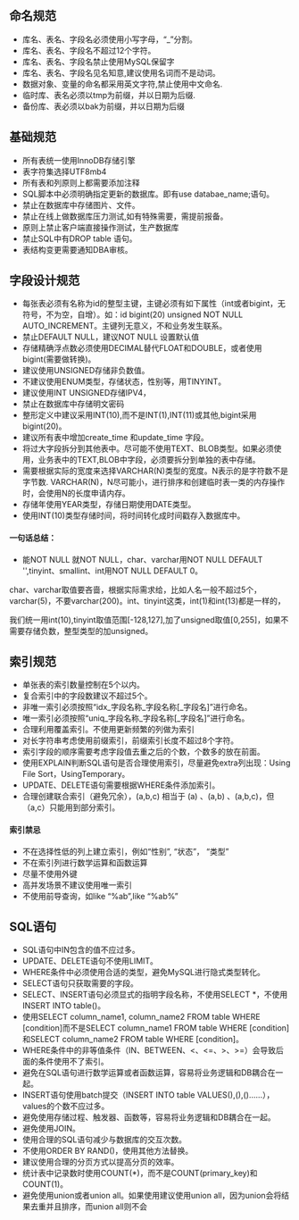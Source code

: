 ## 命名规范

- 库名、表名、字段名必须使用小写字母，“_”分割。
- 库名、表名、字段名不超过12个字符。
- 库名、表名、字段名禁止使用MySQL保留字
- 库名、表名、字段名见名知意,建议使用名词而不是动词。
- 数据对象、变量的命名都采用英文字符,禁止使用中文命名.
- 临时库、表名必须以tmp为前缀，并以日期为后缀.
- 备份库、表必须以bak为前缀，并以日期为后缀

## 基础规范

- 所有表统一使用InnoDB存储引擎
- 表字符集选择UTF8mb4
- 所有表和列原则上都需要添加注释
- SQL脚本中必须明确指定更新的数据库。即有use databae_name;语句。
- 禁止在数据库中存储图片、文件。
- 禁止在线上做数据库压力测试,如有特殊需要，需提前报备。
- 原则上禁止客户端直接操作测试，生产数据库
- 禁止SQL中有DROP table 语句。
- 表结构变更需要通知DBA审核。

## 字段设计规范

- 每张表必须有名称为id的整型主键，主键必须有如下属性（int或者bigint，无符号，不为空，自增）。如：id bigint(20) unsigned NOT NULL AUTO_INCREMENT。主键列无意义，不和业务发生联系。
- 禁止DEFAULT NULL，建议NOT NULL 设置默认值
- 存储精确浮点数必须使用DECIMAL替代FLOAT和DOUBLE，或者使用bigint(需要做转换)。
- 建议使用UNSIGNED存储非负数值。
- 不建议使用ENUM类型，存储状态，性别等，用TINYINT。
- 建议使用INT UNSIGNED存储IPV4，
- 禁止在数据库中存储明文密码
- 整形定义中建议采用INT(10),而不是INT(1),INT(11)或其他,bigint采用bigint(20)。
- 建议所有表中增加create_time 和update_time 字段。
- 将过大字段拆分到其他表中。尽可能不使用TEXT、BLOB类型。如果必须使用，业务表中的TEXT,BLOB中字段，必须要拆分到单独的表中存储。
- 需要根据实际的宽度来选择VARCHAR(N)类型的宽度。N表示的是字符数不是字节数. VARCHAR(N)，N尽可能小，进行排序和创建临时表一类的内存操作时，会使用N的长度申请内存。
- 存储年使用YEAR类型，存储日期使用DATE类型。
- 使用INT(10)类型存储时间，将时间转化成时间戳存入数据库中。

#### 一句话总结：

- 能NOT NULL 就NOT NULL，char、varchar用NOT NULL DEFAULT '',tinyint、smallint、int用NOT NULL DEFAULT 0。

char、varchar取值要吝啬，根据实际需求给，比如人名一般不超过5个，varchar(5)，不要varchar(200)。int、tinyint这类，int(1)和int(13)都是一样的，

我们统一用int(10),tinyint取值范围[-128,127],加了unsigned取值[0,255]，如果不需要存储负数，整型类型的加unsigned。

## 索引规范

- 单张表的索引数量控制在5个以内。
- 复合索引中的字段数建议不超过5个。
- 非唯一索引必须按照“idx_字段名称_字段名称[_字段名]”进行命名。
- 唯一索引必须按照“uniq_字段名称_字段名称[_字段名]”进行命名。
- 合理利用覆盖索引。不使用更新频繁的列做为索引
- 对长字符串考虑使用前缀索引，前缀索引长度不超过8个字符。
- 索引字段的顺序需要考虑字段值去重之后的个数，个数多的放在前面。
- 使用EXPLAIN判断SQL语句是否合理使用索引，尽量避免extra列出现：Using File Sort，UsingTemporary。
- UPDATE、DELETE语句需要根据WHERE条件添加索引。
- 合理创建联合索引（避免冗余），(a,b,c) 相当于 (a) 、(a,b) 、(a,b,c)，但（a,c）只能用到部分索引。

#### **索引禁忌**

- 不在选择性低的列上建立索引，例如“性别”, “状态”， “类型”
- 不在索引列进行数学运算和函数运算
- 尽量不使用外键
- 高并发场景不建议使用唯一索引
- 不使用前导查询，如like “%ab”,like “%ab%”

## SQL语句

- SQL语句中IN包含的值不应过多。
- UPDATE、DELETE语句不使用LIMIT。
- WHERE条件中必须使用合适的类型，避免MySQL进行隐式类型转化。
- SELECT语句只获取需要的字段。
- SELECT、INSERT语句必须显式的指明字段名称，不使用SELECT *，不使用INSERT INTO table()。
- 使用SELECT column_name1, column_name2 FROM table WHERE [condition]而不是SELECT column_name1 FROM table WHERE [condition]和SELECT column_name2 FROM table WHERE [condition]。
- WHERE条件中的非等值条件（IN、BETWEEN、<、<=、>、>=）会导致后面的条件使用不了索引。
- 避免在SQL语句进行数学运算或者函数运算，容易将业务逻辑和DB耦合在一起。
- INSERT语句使用batch提交（INSERT INTO table VALUES(),(),()……），values的个数不应过多。
- 避免使用存储过程、触发器、函数等，容易将业务逻辑和DB耦合在一起。
- 避免使用JOIN。
- 使用合理的SQL语句减少与数据库的交互次数。
- 不使用ORDER BY RAND()，使用其他方法替换。
- 建议使用合理的分页方式以提高分页的效率。
- 统计表中记录数时使用COUNT(*)，而不是COUNT(primary_key)和COUNT(1)。
- 避免使用union或者union all。如果使用建议使用union all，因为union会将结果去重并且排序，而union all则不会